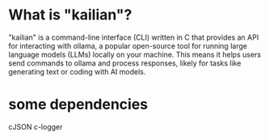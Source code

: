 # What is "kailian"?

"kailian" is a command-line interface (CLI) written in C that provides an API for interacting with ollama, a popular open-source tool for running large language models (LLMs) locally on your machine. This means it helps users send commands to ollama and process responses, likely for tasks like generating text or coding with AI models.

# some dependencies
cJSON
c-logger

